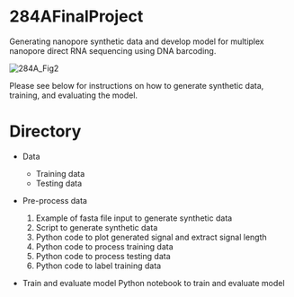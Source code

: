 # 284AFinalProject

Generating nanopore synthetic data and develop model for multiplex nanopore direct RNA sequencing using DNA barcoding.

![284A_Fig2](https://github.com/thaotn18/284AFinalProject/assets/89424709/4b8194df-ecf8-48a8-b361-5d48dab88232)


Please see below for instructions on how to generate synthetic data, training, and evaluating the model.

# Directory
- Data
    - Training data
    - Testing data
    
- Pre-process data
    1. Example of fasta file input to generate synthetic data
    2. Script to generate synthetic data
    3. Python code to plot generated signal and extract signal length
    4. Python code to process training data
    5. Python code to process testing data
    6. Python code to label training data
    
- Train and evaluate model
    Python notebook to train and evaluate model
